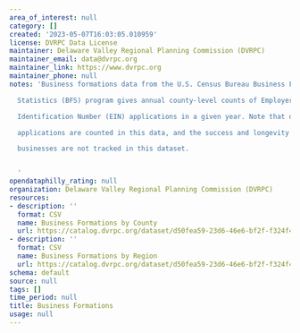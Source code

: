```yaml
---
area_of_interest: null
category: []
created: '2023-05-07T16:03:05.010959'
license: DVRPC Data License
maintainer: Delaware Valley Regional Planning Commission (DVRPC)
maintainer_email: data@dvrpc.org
maintainer_link: https://www.dvrpc.org
maintainer_phone: null
notes: 'Business formations data from the U.S. Census Bureau Business Formations

  Statistics (BFS) program gives annual county-level counts of Employer

  Identification Number (EIN) applications in a given year. Note that only

  applications are counted in this data, and the success and longevity of

  businesses are not tracked in this dataset.


  '
opendataphilly_rating: null
organization: Delaware Valley Regional Planning Commission (DVRPC)
resources:
- description: ''
  format: CSV
  name: Business Formations by County
  url: https://catalog.dvrpc.org/dataset/d50fea59-23d6-46e6-bf2f-f324f4d64d8d/resource/a52f7de7-2c8b-445f-bea5-00cf45bd6e60/download/business_formations.business_formations_by_county.csv
- description: ''
  format: CSV
  name: Business Formations by Region
  url: https://catalog.dvrpc.org/dataset/d50fea59-23d6-46e6-bf2f-f324f4d64d8d/resource/2e33a3f9-914a-4eb3-a05f-23eb160a9ac3/download/business_formations.business_formations_by_region.csv
schema: default
source: null
tags: []
time_period: null
title: Business Formations
usage: null
---
```

